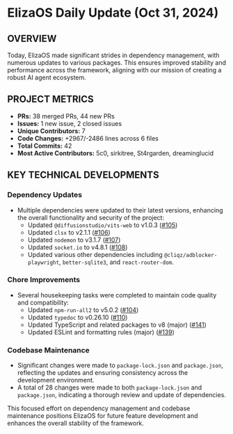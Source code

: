# ElizaOS Daily Update (Oct 31, 2024)

## OVERVIEW 
Today, ElizaOS made significant strides in dependency management, with numerous updates to various packages. This ensures improved stability and performance across the framework, aligning with our mission of creating a robust AI agent ecosystem.

## PROJECT METRICS
- **PRs:** 38 merged PRs, 44 new PRs
- **Issues:** 1 new issue, 2 closed issues
- **Unique Contributors:** 7
- **Code Changes:** +2967/-2486 lines across 6 files
- **Total Commits:** 42
- **Most Active Contributors:** 5c0, sirkitree, St4rgarden, dreaminglucid

## KEY TECHNICAL DEVELOPMENTS

### Dependency Updates
- Multiple dependencies were updated to their latest versions, enhancing the overall functionality and security of the project:
  - Updated `@diffusionstudio/vits-web` to v1.0.3 ([#105](https://github.com/elizaos/eliza/pull/105))
  - Updated `clsx` to v2.1.1 ([#106](https://github.com/elizaos/eliza/pull/106))
  - Updated `nodemon` to v3.1.7 ([#107](https://github.com/elizaos/eliza/pull/107))
  - Updated `socket.io` to v4.8.1 ([#108](https://github.com/elizaos/eliza/pull/108))
  - Updated various other dependencies including `@cliqz/adblocker-playwright`, `better-sqlite3`, and `react-router-dom`.

### Chore Improvements
- Several housekeeping tasks were completed to maintain code quality and compatibility:
  - Updated `npm-run-all2` to v5.0.2 ([#104](https://github.com/elizaos/eliza/pull/104))
  - Updated `typedoc` to v0.26.10 ([#110](https://github.com/elizaos/eliza/pull/110))
  - Updated TypeScript and related packages to v8 (major) ([#141](https://github.com/elizaos/eliza/pull/141))
  - Updated ESLint and formatting rules (major) ([#139](https://github.com/elizaos/eliza/pull/139))

### Codebase Maintenance
- Significant changes were made to `package-lock.json` and `package.json`, reflecting the updates and ensuring consistency across the development environment. 
- A total of 28 changes were made to both `package-lock.json` and `package.json`, indicating a thorough review and update of dependencies.

This focused effort on dependency management and codebase maintenance positions ElizaOS for future feature development and enhances the overall stability of the framework.